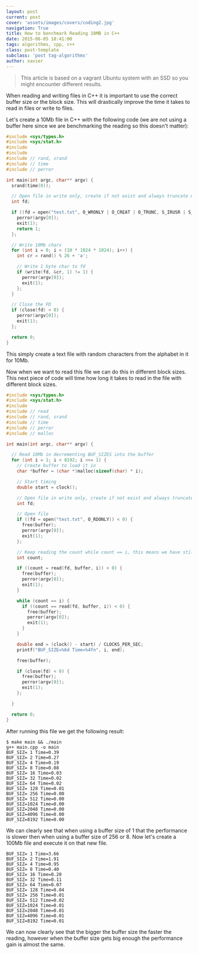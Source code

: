 ```yaml
---
layout: post
current: post
cover: 'assets/images/covers/coding2.jpg'
navigation: True
title: How to benchmark Reading 10MB in C++
date: 2015-06-05 18:41:00
tags: algorithms, cpp, c++
class: post-template
subclass: 'post tag-algorithms'
author: xavier
---
```


> This article is based on a vagrant Ubuntu system with an SSD so you might encounter different results.

When reading and writing files in C++ it is important to use the correct buffer size or the block size. This will drastically improve the time it takes to read in files or write to files.

Let's create a 10Mb file in C++ with the following code (we are not using a buffer here since we are benchmarking the reading so this doesn't matter):

```c
#include <sys/types.h>
#include <sys/stat.h>
#include
#include
#include // rand, srand
#include // time
#include // perror

int main(int argc, char** argv) {
  srand(time(0));

  // Open file in write only, create if not exist and always truncate mode.
  int fd;

  if ((fd = open("test.txt", O_WRONLY | O_CREAT | O_TRUNC, S_IRUSR | S_IRGRP | S_IROTH)) < 0) {
    perror(argv[0]);
    exit(1);
    return 1;
  };

  // Write 10Mb chars
  for (int i = 0; i < (10 * 1024 * 1024); i++) {
    int cr = rand() % 26 + 'a';

    // Write 1 byte char to fd
    if (write(fd, &cr, 1) != 1) {
      perror(argv[0]);
      exit(1);
    };
  }

  // Close the FD
  if (close(fd) < 0) {
    perror(argv[0]);
    exit(1);
  };

  return 0;
}
```

This simply create a text file with random characters from the alphabet in it for 10Mb.

Now when we want to read this file we can do this in different block sizes. This next piece of code will time how long it takes to read in the file with different block sizes.

```c
#include <sys/types.h>
#include <sys/stat.h>
#include
#include // read
#include // rand, srand
#include // time
#include // perror
#include // malloc

int main(int argc, char** argv) {

  // Read 10Mb in decrementing BUF_SIZES into the buffer
  for (int i = 1; i < 8192; i <<= 1) {
    // Create buffer to load it in
    char *buffer = (char *)malloc(sizeof(char) * i);

    // Start timing
    double start = clock();

    // Open file in write only, create if not exist and always truncate mode.
    int fd;

    // Open file
    if ((fd = open("test.txt", O_RDONLY)) < 0) {
      free(buffer);
      perror(argv[0]);
      exit(1);
    };

    // Keep reading the count while count == i, this means we have still remaining bytes
    int count;

    if ((count = read(fd, buffer, i)) < 0) {
      free(buffer);
      perror(argv[0]);
      exit(1);
    }

    while (count == i) {
      if ((count == read(fd, buffer, i)) < 0) {
        free(buffer);
        perror(argv[0]);
        exit(1);
      }
    }

    double end = (clock() - start) / CLOCKS_PER_SEC;
    printf("BUF_SIZE=%6d Time=%4fn", i, end);

    free(buffer);

    if (close(fd) < 0) {
      free(buffer);
      perror(argv[0]);
      exit(1);
    };

  }

  return 0;
}
```

After running this file we get the following result:

```
$ make main && ./main
g++ main.cpp -o main
BUF_SIZ= 1 Time=0.39
BUF_SIZ= 2 Time=0.27
BUF_SIZ= 4 Time=0.19
BUF_SIZ= 8 Time=0.08
BUF_SIZ= 16 Time=0.03
BUF_SIZ= 32 Time=0.02
BUF_SIZ= 64 Time=0.02
BUF_SIZ= 128 Time=0.01
BUF_SIZ= 256 Time=0.00
BUF_SIZ= 512 Time=0.00
BUF_SIZ=1024 Time=0.00
BUF_SIZ=2048 Time=0.00
BUF_SIZ=4096 Time=0.00
BUF_SIZ=8192 Time=0.00
```

We can clearly see that when using a buffer size of 1 that the performance is slower then when using a buffer size of 256 or 8. Now let's create a 100Mb file and execute it on that new file.

```
BUF_SIZ= 1 Time=3.66
BUF_SIZ= 2 Time=1.91
BUF_SIZ= 4 Time=0.95
BUF_SIZ= 8 Time=0.40
BUF_SIZ= 16 Time=0.20
BUF_SIZ= 32 Time=0.11
BUF_SIZ= 64 Time=0.07
BUF_SIZ= 128 Time=0.04
BUF_SIZ= 256 Time=0.01
BUF_SIZ= 512 Time=0.02
BUF_SIZ=1024 Time=0.01
BUF_SIZ=2048 Time=0.01
BUF_SIZ=4096 Time=0.01
BUF_SIZ=8192 Time=0.01
```

We can now clearly see that the bigger the buffer size the faster the reading, however when the buffer size gets big enough the performance gain is almost the same.
